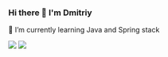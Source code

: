 ### Hi there 👋 I'm Dmitriy
🌱 I’m currently learning  Java and Spring stack


<a href="https://t.me/dmk_t" src="https://img.shields.io/badge/Telegram-2CA5E0?style=for-the-badge&logo=telegram&logoColor=white"></a>


<img src="https://github-readme-stats.vercel.app/api?username=dmitriy-tverdokhlibov" text-align="center" />

<img src="https://github-readme-stats.vercel.app/api/top-langs/?username=dmitriy-tverdokhlibov" text-align="center"/>




    
      
